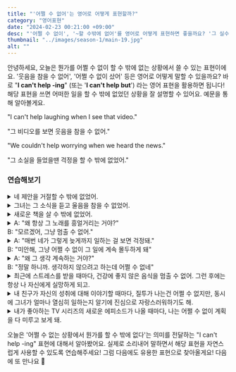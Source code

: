 ```yaml
---
title: "'어쩔 수 없어'는 영어로 어떻게 표현할까?"
category: "영어표현"
date: "2024-02-23 00:21:00 +09:00"
desc: "'어쩔 수 없이', '~할 수밖에 없어'를 영어로 어떻게 표현하면 좋을까요? '그 실수를 보면 지적하지 않을 수 없어', '그 상황에서는 포기할 수밖에 없었어' 등을 영어로 표현하는 법을 배워봅시다."
thumbnail: "../images/season-1/main-19.jpg"
alt: ""
---
```


안녕하세요, 오늘은 뭔가를 어쩔 수 없이 할 수 밖에 없는 상황에서 쓸 수 있는 표현이에요. '웃음을 참을 수 없어', '어쩔 수 없이 샀어' 등은 영어로 어떻게 말할 수 있을까요? 바로 "**I can't help -ing**" \(또는 '**I can't help but**') 라는 영어 표현을 활용하면 됩니다! 해당 표현을 쓰면 어떠한 일을 할 수 밖에 없었던 상황을 잘 설명할 수 있어요. 예문을 통해 알아볼게요.

"I can't help laughing when I see that video."

"그 비디오를 보면 웃음을 참을 수 없어."

"We couldn't help worrying when we heard the news."

"그 소실을 들었을땐 걱정을 할 수 밖에 없었어."

### 연습해보기

<details>
  <summary>네 제안을 거절할 수 밖에 없었어.</summary>
  <span>I couldn't help refusing your offer.</span>
</details>

<details>
 <summary>그녀는 그 소식을 듣고 울음을 참을 수 없었어.</summary>
  <span>She couldn't help bursting into tears when she heard the news.</span>
</details>

<details>
  <summary>새로운 책을 살 수 밖에 없었어.</summary>
  <span>I couldn't help buying new books.</span>
</details>

<details>
  <summary>A: "왜 항상 그 노래를 흥얼거리는 거야?"<br>B: "모르겠어, 그냥 멈출 수 없어."</summary>
  <span>A: "Why do you always hum that song?"<br>B: "I don't know, I just can't help it."</span>
</details>

<details>
  <summary>A: "매번 네가 그렇게 늦게까지 일하는 걸 보면 걱정돼."<br>B: "미안해, 그냥 어쩔 수 없이 그 일에 계속 몰두하게 돼"</summary>
  <span>A: "I worry every time I see you working so late."<br>B: "Sorry, I just can't help getting absorbed in it."</span>
</details>

<details>
  <summary>A: "왜 그 생각 계속하는 거야?"<br>B: "정말 하니까. 생각하지 않으려고 하는데 어쩔 수 없네"</summary>
  <span>A: "Why can't you stop thinking about that issue?"<br>B: "It's really important. I try not to think about it, but I can't help it."</span>
</details>

<details>
  <summary>최근에 스트레스를 받을 때마다, 건강에 좋지 않은 음식을 멈출 수 없어. 그런 후에는 항상 나 자신에게 실망하게 되고.</summary>
  <span>"Lately, whenever I feel stressed, I can't help but reach for unhealthy food, and afterward, I always end up feeling disappointed in myself."</span>
</details>

<details>
  <summary>내 친구가 자신의 성취에 대해 이야기할 때마다, 질투가 나는건 어쩔 수 없지만, 동시에 그녀가 얼마나 열심히 일하는지 알기에 진심으로 자랑스러워하기도 해.</summary>
  <span>"Whenever my friend talks about her achievements, I can't help feeling jealous, but at the same time, knowing how hard she works, I genuinely feel proud of her."</span>
</details>

<details>
  <summary>내가 좋아하는 TV 시리즈의 새로운 에피소드가 나올 때마다, 나는 어쩔 수 없이 계획을 다 미루고 보게 돼.</summary>
  <span>Whenever a new episode of my favorite TV series comes out, I can't help but postpone all my plans to watch it.</span>
</details>

오늘은 '어쩔 수 없는 상황에서 뭔가를 할 수 밖에 없다'는 의미를 전달하는 "I can't help -ing" 표현에 대해서 알아봤어요. 실제로 소리내어 말하면서 해당 표현을 자연스럽게 사용할 수 있도록 연습해주세요! 그럼 다음에도 유용한 표현으로 찾아올게요! 다음에 또 만나요 🙂
